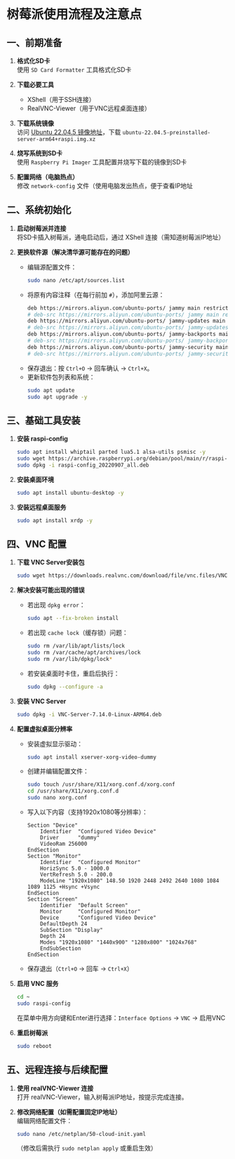 # 树莓派使用流程及注意点

## 一、前期准备
1. **格式化SD卡**  
   使用 `SD Card Formatter` 工具格式化SD卡

2. **下载必要工具**  
   - XShell（用于SSH连接）  
   - RealVNC-Viewer（用于VNC远程桌面连接）

3. **下载系统镜像**  
   访问 [Ubuntu 22.04.5 镜像地址](https://cdimage.ubuntu.com/releases/22.04.5/release/)，下载 `ubuntu-22.04.5-preinstalled-server-arm64+raspi.img.xz`

4. **烧写系统到SD卡**  
   使用 `Raspberry Pi Imager` 工具配置并烧写下载的镜像到SD卡

5. **配置网络（电脑热点）**  
   修改 `network-config` 文件（使用电脑发出热点，便于查看IP地址


## 二、系统初始化
1. **启动树莓派并连接**  
   将SD卡插入树莓派，通电启动后，通过 XShell 连接（需知道树莓派IP地址）

2. **更换软件源（解决清华源可能存在的问题）**  
   
   - 编辑源配置文件：  
     ```bash
     sudo nano /etc/apt/sources.list
     ```
   - 将原有内容注释（在每行前加 `#`），添加阿里云源：  
     ```bash
     deb https://mirrors.aliyun.com/ubuntu-ports/ jammy main restricted universe multiverse
     # deb-src https://mirrors.aliyun.com/ubuntu-ports/ jammy main restricted universe multiverse
     deb https://mirrors.aliyun.com/ubuntu-ports/ jammy-updates main restricted universe multiverse
     # deb-src https://mirrors.aliyun.com/ubuntu-ports/ jammy-updates main restricted universe multiverse
     deb https://mirrors.aliyun.com/ubuntu-ports/ jammy-backports main restricted universe multiverse
     # deb-src https://mirrors.aliyun.com/ubuntu-ports/ jammy-backports main restricted universe multiverse
     deb https://mirrors.aliyun.com/ubuntu-ports/ jammy-security main restricted universe multiverse
     # deb-src https://mirrors.aliyun.com/ubuntu-ports/ jammy-security main restricted universe multiverse
     ```
   - 保存退出：按 `Ctrl+O` → 回车确认 → `Ctrl+X`。
   - 更新软件包列表和系统：  
     ```bash
     sudo apt update
     sudo apt upgrade -y
     ```


## 三、基础工具安装
1. **安装 raspi-config**  
   ```bash
   sudo apt install whiptail parted lua5.1 alsa-utils psmisc -y
   sudo wget https://archive.raspberrypi.org/debian/pool/main/r/raspi-config/raspi-config_20220907_all.deb
   sudo dpkg -i raspi-config_20220907_all.deb
   ```

2. **安装桌面环境**  
   ```bash
   sudo apt install ubuntu-desktop -y
   ```

3. **安装远程桌面服务**  
   ```bash
   sudo apt install xrdp -y
   ```


## 四、VNC 配置
1. **下载 VNC Server安装包**  
   
   ```bash
   sudo wget https://downloads.realvnc.com/download/file/vnc.files/VNC-Server-7.14.0-Linux-ARM64.deb
   ```
   
2. **解决安装可能出现的错误**  
   - 若出现 `dpkg error`：  
     ```bash
     sudo apt --fix-broken install
     ```
   - 若出现 `cache lock`（缓存锁）问题：  
     ```bash
     sudo rm /var/lib/apt/lists/lock
     sudo rm /var/cache/apt/archives/lock
     sudo rm /var/lib/dpkg/lock*
     ```
   - 若安装桌面时卡住，重启后执行：  
     ```bash
     sudo dpkg --configure -a
     ```

3. **安装 VNC Server**  
   
   ```bash
   sudo dpkg -i VNC-Server-7.14.0-Linux-ARM64.deb
   ```
   
4. **配置虚拟桌面分辨率**  
   
   - 安装虚拟显示驱动：  
     ```bash
     sudo apt install xserver-xorg-video-dummy
     ```
   - 创建并编辑配置文件：  
     ```bash
     sudo touch /usr/share/X11/xorg.conf.d/xorg.conf
     cd /usr/share/X11/xorg.conf.d
     sudo nano xorg.conf
     ```
   - 写入以下内容（支持1920x1080等分辨率）：  
     ```
     Section "Device"
         Identifier  "Configured Video Device"
         Driver      "dummy"
         VideoRam 256000
     EndSection
     Section "Monitor"
         Identifier  "Configured Monitor"
         HorizSync 5.0 - 1000.0
         VertRefresh 5.0 - 200.0
         ModeLine "1920x1080" 148.50 1920 2448 2492 2640 1080 1084 1089 1125 +Hsync +Vsync
     EndSection
     Section "Screen"
         Identifier  "Default Screen"
         Monitor     "Configured Monitor"
         Device      "Configured Video Device"
         DefaultDepth 24
         SubSection "Display"
         Depth 24
         Modes "1920x1080" "1440x900" "1280x800" "1024x768"
         EndSubSection
     EndSection
     ```
   - 保存退出（`Ctrl+O` → 回车 → `Ctrl+X`）
   
5. **启用 VNC 服务**  
   ```bash
   cd ~
   sudo raspi-config
   ```
   在菜单中用方向键和Enter进行选择：`Interface Options` → `VNC` → 启用VNC

6. **重启树莓派**  
   
   ```bash
   sudo reboot
   ```


## 五、远程连接与后续配置
1. **使用 realVNC-Viewer 连接**  
   打开 realVNC-Viewer，输入树莓派IP地址，按提示完成连接。

2. **修改网络配置（如需配置固定IP地址）**  
   编辑网络配置文件：  
   ```bash
   sudo nano /etc/netplan/50-cloud-init.yaml
   ```
   （修改后需执行 `sudo netplan apply` 或重启生效）